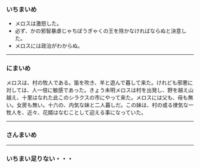 ### いちまいめ

- メロスは激怒した。
- 必ず、かの邪智暴虐じゃちぼうぎゃくの王を除かなければならぬと決意した。
- メロスには政治がわからぬ。

----

### にまいめ

メロスは、村の牧人である。笛を吹き、羊と遊んで暮して来た。けれども邪悪に対しては、人一倍に敏感であった。きょう未明メロスは村を出発し、野を越え山越え、十里はなれた此このシラクスの市にやって来た。メロスには父も、母も無い。女房も無い。十六の、内気な妹と二人暮しだ。この妹は、村の或る律気な一牧人を、近々、花婿はなむことして迎える事になっていた。

----

### さんまいめ

----

### いちまい足りない・・・

